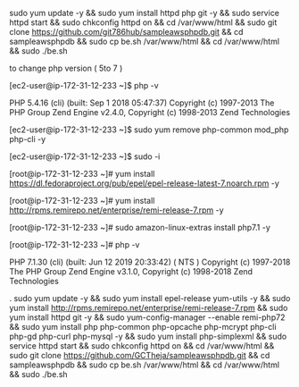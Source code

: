 sudo yum update -y && sudo yum install httpd php git -y && sudo service httpd start && sudo chkconfig httpd on &&  cd /var/www/html  && sudo git clone https://github.com/git786hub/sampleawsphpdb.git  &&  cd sampleawsphpdb && sudo cp be.sh /var/www/html && cd /var/www/html &&  sudo ./be.sh


to change php version ( 5to 7 )

[ec2-user@ip-172-31-12-233 ~]$ php -v

PHP 5.4.16 (cli) (built: Sep  1 2018 05:47:37)
Copyright (c) 1997-2013 The PHP Group
Zend Engine v2.4.0, Copyright (c) 1998-2013 Zend Technologies

[ec2-user@ip-172-31-12-233 ~]$  sudo yum remove php-common mod_php php-cli -y

[ec2-user@ip-172-31-12-233 ~]$ sudo -i

[root@ip-172-31-12-233 ~]#  yum install https://dl.fedoraproject.org/pub/epel/epel-release-latest-7.noarch.rpm -y

[root@ip-172-31-12-233 ~]#  yum install http://rpms.remirepo.net/enterprise/remi-release-7.rpm -y


[root@ip-172-31-12-233 ~]#  sudo amazon-linux-extras install php7.1 -y

[root@ip-172-31-12-233 ~]# php -v

PHP 7.1.30 (cli) (built: Jun 12 2019 20:33:42) ( NTS )
Copyright (c) 1997-2018 The PHP Group
Zend Engine v3.1.0, Copyright (c) 1998-2018 Zend Technologies

.
sudo yum update -y && sudo yum install epel-release yum-utils -y && sudo yum install http://rpms.remirepo.net/enterprise/remi-release-7.rpm && sudo yum install httpd git -y && sudo yum-config-manager --enable remi-php72 && sudo yum install php php-common php-opcache php-mcrypt php-cli php-gd php-curl php-mysql -y && sudo yum install php-simplexml && sudo service httpd start && sudo chkconfig httpd on && cd /var/www/html && 
sudo git clone https://github.com/GCTheja/sampleawsphpdb.git && 
cd sampleawsphpdb && sudo cp be.sh /var/www/html && cd /var/www/html && sudo ./be.sh
